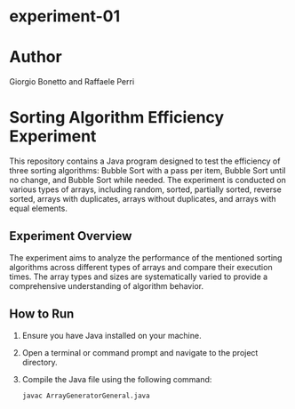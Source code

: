 # experiment-01

# Author

Giorgio Bonetto and Raffaele Perri

# Sorting Algorithm Efficiency Experiment

This repository contains a Java program designed to test the efficiency of three sorting algorithms: Bubble Sort with a pass per item, Bubble Sort until no change, and Bubble Sort while needed. The experiment is conducted on various types of arrays, including random, sorted, partially sorted, reverse sorted, arrays with duplicates, arrays without duplicates, and arrays with equal elements.

## Experiment Overview

The experiment aims to analyze the performance of the mentioned sorting algorithms across different types of arrays and compare their execution times. The array types and sizes are systematically varied to provide a comprehensive understanding of algorithm behavior.

## How to Run

1. Ensure you have Java installed on your machine.

2. Open a terminal or command prompt and navigate to the project directory.

3. Compile the Java file using the following command:

   ```bash
   javac ArrayGeneratorGeneral.java


